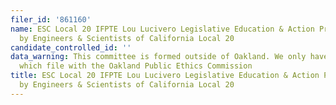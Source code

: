 ```yaml
---
filer_id: '861160'
name: ESC Local 20 IFPTE Lou Lucivero Legislative Education & Action Program (LEAP)  Sponsored
  by Engineers & Scientists of California Local 20
candidate_controlled_id: ''
data_warning: This committee is formed outside of Oakland. We only have data on committees
  which file with the Oakland Public Ethics Commission
title: ESC Local 20 IFPTE Lou Lucivero Legislative Education & Action Program (LEAP)  Sponsored
  by Engineers & Scientists of California Local 20
---
```

